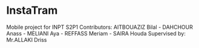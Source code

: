 # InstaTram
Mobile project for INPT S2P1
Contributors: 	AITBOUAZIZ Bilal - DAHCHOUR Anass -	MELIANI Aya -	REFFASS Meriam - SAIRA Houda
          Supervised by: Mr.ALLAKI Driss
